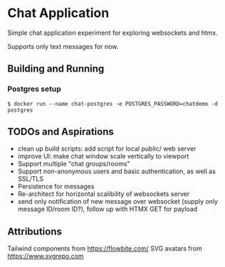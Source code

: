 # Chat Application 

Simple chat application experiment for exploring websockets and htmx.

Supports only text messages for now.

## Building and Running

### Postgres setup
`$ docker run --name chat-postgres -e POSTGRES_PASSWORD=chatdemo -d postgres`


## TODOs and Aspirations
- clean up build scripts: add script for local public/ web server
- improve UI: make chat window scale vertically to viewport
- Support multiple "chat groups/rooms"
- Support non-anonymous users and basic authentication, as well as SSL/TLS
- Persistence for messages
- Re-architect for horizontal scalibility of websockets server 
- send only notification of new message over websocket (supply only message ID/room ID?), follow up with HTMX GET for payload

## Attributions

Tailwind components from https://flowbite.com/
SVG avatars from https://www.svgrepo.com
